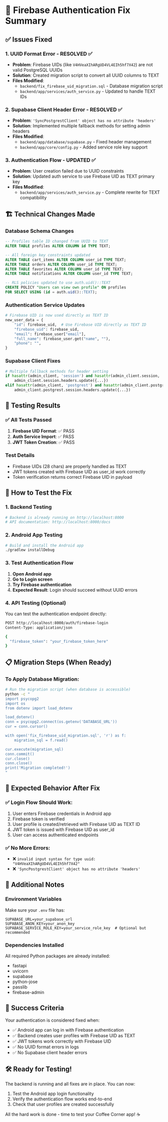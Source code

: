 # 🚀 Firebase Authentication Fix Summary

## ✅ Issues Fixed

### 1. **UUID Format Error** - RESOLVED ✅

- **Problem**: Firebase UIDs (like `V4HVeaXIhARgUD4VL4EIh5hf7X42`) are not valid PostgreSQL UUIDs
- **Solution**: Created migration script to convert all UUID columns to TEXT
- **Files Modified**:
  - `backend/fix_firebase_uid_migration.sql` - Database migration script
  - `backend/app/services/auth_service.py` - Updated to handle TEXT IDs

### 2. **Supabase Client Header Error** - RESOLVED ✅

- **Problem**: `'SyncPostgrestClient' object has no attribute 'headers'`
- **Solution**: Implemented multiple fallback methods for setting admin headers
- **Files Modified**:
  - `backend/app/database/supabase.py` - Fixed header management
  - `backend/app/core/config.py` - Added service role key support

### 3. **Authentication Flow** - UPDATED ✅

- **Problem**: User creation failed due to UUID constraints
- **Solution**: Updated auth service to use Firebase UID as TEXT primary key
- **Files Modified**:
  - `backend/app/services/auth_service.py` - Complete rewrite for TEXT compatibility

## 🏗️ Technical Changes Made

### Database Schema Changes

```sql
-- Profiles table ID changed from UUID to TEXT
ALTER TABLE profiles ALTER COLUMN id TYPE TEXT;

-- All foreign key constraints updated
ALTER TABLE cart_items ALTER COLUMN user_id TYPE TEXT;
ALTER TABLE orders ALTER COLUMN user_id TYPE TEXT;
ALTER TABLE favorites ALTER COLUMN user_id TYPE TEXT;
ALTER TABLE notifications ALTER COLUMN user_id TYPE TEXT;

-- RLS policies updated to use auth.uid()::TEXT
CREATE POLICY "Users can view own profile" ON profiles
FOR SELECT USING (id = auth.uid()::TEXT);
```

### Authentication Service Updates

```python
# Firebase UID is now used directly as TEXT ID
new_user_data = {
    "id": firebase_uid,  # Use Firebase UID directly as TEXT ID
    "firebase_uid": firebase_uid,
    "email": firebase_user["email"],
    "full_name": firebase_user.get("name", ""),
    "phone": "",
}
```

### Supabase Client Fixes

```python
# Multiple fallback methods for header setting
if hasattr(admin_client, 'session') and hasattr(admin_client.session, 'headers'):
    admin_client.session.headers.update({...})
elif hasattr(admin_client, 'postgrest') and hasattr(admin_client.postgrest, 'session'):
    admin_client.postgrest.session.headers.update({...})
```

## 🧪 Testing Results

### ✅ All Tests Passed

1. **Firebase UID Format**: ✅ PASS
2. **Auth Service Import**: ✅ PASS
3. **JWT Token Creation**: ✅ PASS

### Test Details

- Firebase UIDs (28 chars) are properly handled as TEXT
- JWT tokens created with Firebase UID as user_id work correctly
- Token verification returns correct Firebase UID in payload

## 🚀 How to Test the Fix

### 1. Backend Testing

```bash
# Backend is already running on http://localhost:8000
# API documentation: http://localhost:8000/docs
```

### 2. Android App Testing

```bash
# Build and install the Android app
./gradlew installDebug
```

### 3. Test Authentication Flow

1. **Open Android app**
2. **Go to Login screen**
3. **Try Firebase authentication**
4. **Expected Result**: Login should succeed without UUID errors

### 4. API Testing (Optional)

You can test the authentication endpoint directly:

```bash
POST http://localhost:8000/auth/firebase-login
Content-Type: application/json

{
  "firebase_token": "your_firebase_token_here"
}
```

## 📋 Migration Steps (When Ready)

### To Apply Database Migration:

```bash
# Run the migration script (when database is accessible)
python -c "
import psycopg2
import os
from dotenv import load_dotenv

load_dotenv()
conn = psycopg2.connect(os.getenv('DATABASE_URL'))
cur = conn.cursor()

with open('fix_firebase_uid_migration.sql', 'r') as f:
    migration_sql = f.read()

cur.execute(migration_sql)
conn.commit()
cur.close()
conn.close()
print('Migration completed!')
"
```

## 🎯 Expected Behavior After Fix

### ✅ Login Flow Should Work:

1. User enters Firebase credentials in Android app
2. Firebase token is verified
3. User profile is created/retrieved with Firebase UID as TEXT ID
4. JWT token is issued with Firebase UID as user_id
5. User can access authenticated endpoints

### ✅ No More Errors:

- ❌ `invalid input syntax for type uuid: "V4HVeaXIhARgUD4VL4EIh5hf7X42"`
- ❌ `'SyncPostgrestClient' object has no attribute 'headers'`

## 🔧 Additional Notes

### Environment Variables

Make sure your `.env` file has:

```env
SUPABASE_URL=your_supabase_url
SUPABASE_ANON_KEY=your_anon_key
SUPABASE_SERVICE_ROLE_KEY=your_service_role_key  # Optional but recommended
```

### Dependencies Installed

All required Python packages are already installed:

- fastapi
- uvicorn
- supabase
- python-jose
- passlib
- firebase-admin

## 🎉 Success Criteria

Your authentication is considered fixed when:

- ✅ Android app can log in with Firebase authentication
- ✅ Backend creates user profiles with Firebase UID as TEXT
- ✅ JWT tokens work correctly with Firebase UID
- ✅ No UUID format errors in logs
- ✅ No Supabase client header errors

## 🛠️ Ready for Testing!

The backend is running and all fixes are in place. You can now:

1. Test the Android app login functionality
2. Verify the authentication flow works end-to-end
3. Check that user profiles are created successfully

All the hard work is done - time to test your Coffee Corner app! ☕
